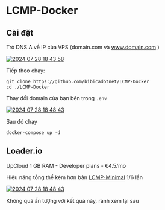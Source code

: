 # LCMP-Docker


## Cài đặt
Trỏ DNS A về IP của VPS (domain.com và www.domain.com )

<a href="https://bibica.net/wp-content/uploads/2024/07/2024-07-28-18-43-58.jpg"><img class="aligncenter size-full wp-image-27379" src="https://bibica.net/wp-content/uploads/2024/07/2024-07-28-18-43-58.jpg" alt="2024 07 28 18 43 58"/></a>

Tiếp theo chạy:
```
git clone https://github.com/bibicadotnet/LCMP-Docker
cd ./LCMP-Docker
```
Thay đổi domain của bạn bên trong `.env` 

<a href="https://bibica.net/wp-content/uploads/2024/07/2024-07-28-18-48-43.jpg"><img class="aligncenter size-full wp-image-27381" src="https://bibica.net/wp-content/uploads/2024/07/2024-07-28-18-48-43.jpg" alt="2024 07 28 18 48 43"/></a>

Sau đó chạy
```
docker-compose up -d
```
## Loader.io
UpCloud 1 GB RAM - Developer plans - €4.5/mo

Hiệu năng tổng thể kém hơn bản [LCMP-Minimal](https://github.com/bibicadotnet/LCMP-Minimal) 1/6 lần

<a href="https://bibica.net/wp-content/uploads/2024/07/2024-07-28-19-22-52.jpg"><img class="aligncenter size-full wp-image-27381" src="https://bibica.net/wp-content/uploads/2024/07/2024-07-28-19-22-52.jpg" alt="2024 07 28 18 48 43" /></a>

Không quá ấn tượng với kết quả này, rảnh xem lại sau
